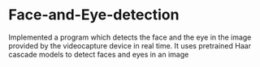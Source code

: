 # Face-and-Eye-detection
Implemented a program which detects the face and the eye in the image provided by the videocapture device in real time.
It uses pretrained Haar cascade models to detect faces and eyes in an image
